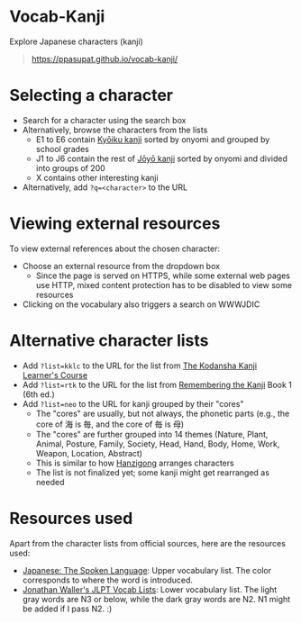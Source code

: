 # Vocab-Kanji
Explore Japanese characters (kanji)

> <https://ppasupat.github.io/vocab-kanji/>

# Selecting a character

* Search for a character using the search box
* Alternatively, browse the characters from the lists
  * E1 to E6 contain [Kyōiku kanji](https://en.wikipedia.org/wiki/Ky%C5%8Diku_kanji)
    sorted by onyomi and grouped by school grades
  * J1 to J6 contain the rest of [Jōyō kanji](https://en.wikipedia.org/wiki/J%C5%8Dy%C5%8D_kanji)
    sorted by onyomi and divided into groups of 200
  * X contains other interesting kanji
* Alternatively, add `?q=<character>` to the URL

# Viewing external resources

To view external references about the chosen character:
* Choose an external resource from the dropdown box
  * Since the page is served on HTTPS, while some external web pages use HTTP,
    mixed content protection has to be disabled to view some resources
* Clicking on the vocabulary also triggers a search on WWWJDIC

# Alternative character lists

* Add `?list=kklc` to the URL for the list from
  [The Kodansha Kanji Learner's Course](https://www.amazon.com/dp/1568365268)
* Add `?list=rtk` to the URL for the list from
  [Remembering the Kanji](https://en.wikipedia.org/wiki/Remembering_the_Kanji_and_Remembering_the_Hanzi)
  Book 1 (6th ed.)
* Add `?list=neo` to the URL for kanji grouped by their "cores"
  * The "cores" are usually, but not always, the phonetic parts
    (e.g., the core of 海 is 毎, and the core of 毎 is 母)
  * The "cores" are further grouped into 14 themes
    (Nature, Plant, Animal, Posture, Family, Society, Head, Hand, Body, Home, Work, Weapon, Location, Abstract)
  * This is similar to how [Hanzigong](http://cs.stanford.edu/~ppasupat/hanzigong.html) arranges characters
  * The list is not finalized yet; some kanji might get rearranged as needed

# Resources used

Apart from the character lists from official sources, here are the resources used:

* [Japanese: The Spoken Language](https://en.wikipedia.org/wiki/Japanese:_The_Spoken_Language):
  Upper vocabulary list. The color corresponds to where the word is introduced.
* [Jonathan Waller's JLPT Vocab Lists](http://www.tanos.co.uk/jlpt/):
  Lower vocabulary list. The light gray words are N3 or below, while the dark gray words are N2.
  N1 might be added if I pass N2. :)